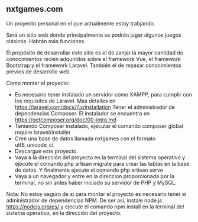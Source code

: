 ## nxtgames.com

Un proyecto personal en el que actualmente estoy trabjando.

Será un sitio web donde principalmente se podrán jugar algunos juegos clásicos. Habrán más funciones.

El propósito de desarrollar este sitio es el de zanjar la mayor cantidad de conocimientos recién adquiridos sobre el framework Vue, el framework Bootstrap y el framework Laravel. También el de repasar conocimientos previos de desarrollo web.

Como montar el proyecto:

- Es necesario tener instalado un servidor como XAMPP, para cumplir con los requisitos de Laravel. Mas detalles en https://laravel.com/docs/7.x/installation
Tener el administrador de dependencias Composer. El instalador se encuentra en https://getcomposer.org/doc/00-intro.md
- Teniendo Composer instalado, ejecutar el comando composer global require laravel/installer
- Cree una base de datos llamada nxtgames con el formato utf8_unicode_ci.
- Descargue este proyecto.
- Vaya a la dirección del proyecto en la terminal del sistema operativo y ejecute el comando php artisan migrate para crear las tablas en la base de datos. Y finalmente ejecute el comando php artisan serve
- Vaya a un navegador y entre en la direccion proporcionada por la terminal, no sin antes haber iniciado su servidor de PHP y MySQL.

Nota: No estoy seguro de si para montar el proyecto es necesario tener el administrador de dependencias NPM. De ser así, instale node.js https://nodejs.org/es/ y ejecute el comando npm install en la terminal del sistema operativo, en la dirección del proyecto.
